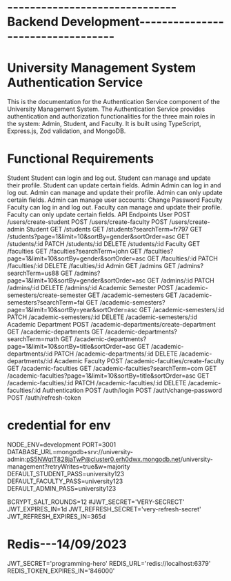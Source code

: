 # ------------------------------Backend Development----------------------------------

# University Management System Authentication Service

This is the documentation for the Authentication Service component of the University Management System. The Authentication Service provides authentication and authorization functionalities for the three main roles in the system: Admin, Student, and Faculty. It is built using TypeScript, Express.js, Zod validation, and MongoDB.

# Functional Requirements

Student
Student can login and log out.
Student can manage and update their profile.
Student can update certain fields.
Admin
Admin can log in and log out.
Admin can manage and update their profile.
Admin can only update certain fields.
Admin can manage user accounts:
Change Password
Faculty
Faculty can log in and log out.
Faculty can manage and update their profile.
Faculty can only update certain fields.
API Endpoints
User
POST /users/create-student
POST /users/create-faculty
POST /users/create-admin
Student
GET /students
GET /students?searchTerm=fr797
GET /students?page=1&limit=10&sortBy=gender&sortOrder=asc
GET /students/:id
PATCH /students/:id
DELETE /students/:id
Faculty
GET /faculties
GET /faculties?searchTerm=john
GET /faculties?page=1&limit=10&sortBy=gender&sortOrder=asc
GET /faculties/:id
PATCH /faculties/:id
DELETE /faculties/:id
Admin
GET /admins
GET /admins?searchTerm=us88
GET /admins?page=1&limit=10&sortBy=gender&sortOrder=asc
GET /admins/:id
PATCH /admins/:id
DELETE /admins/:id
Academic Semester
POST /academic-semesters/create-semester
GET /academic-semesters
GET /academic-semesters?searchTerm=fal
GET /academic-semesters?page=1&limit=10&sortBy=year&sortOrder=asc
GET /academic-semesters/:id
PATCH /academic-semesters/:id
DELETE /academic-semesters/:id
Academic Department
POST /academic-departments/create-department
GET /academic-departments
GET /academic-departments?searchTerm=math
GET /academic-departments?page=1&limit=10&sortBy=title&sortOrder=asc
GET /academic-departments/:id
PATCH /academic-departments/:id
DELETE /academic-departments/:id
Academic Faculty
POST /academic-faculties/create-faculty
GET /academic-faculties
GET /academic-faculties?searchTerm=com
GET /academic-faculties?page=1&limit=10&sortBy=title&sortOrder=asc
GET /academic-faculties/:id
PATCH /academic-faculties/:id
DELETE /academic-faculties/:id
Authentication
POST /auth/login
POST /auth/change-password
POST /auth/refresh-token

# credential for env

NODE_ENV=development
PORT=3001
DATABASE_URL=mongodb+srv://university-admin:pS5NWqtT828jaTwP@cluster0.erh0dwx.mongodb.net/university-management?retryWrites=true&w=majority
DEFAULT_STUDENT_PASS=university123
DEFAULT_FACULTY_PASS=university123
DEFAULT_ADMIN_PASS=university123

BCRYPT_SALT_ROUNDS=12
#JWT_SECRET='VERY-SECRECT'
JWT_EXPIRES_IN=1d
JWT_REFRESH_SECRET='very-refresh-secret'
JWT_REFRESH_EXPIRES_IN=365d

# Redis---14/09/2023

JWT_SECRET='programming-hero'
REDIS_URL='redis://localhost:6379'
REDIS_TOKEN_EXPIRES_IN='846000'
